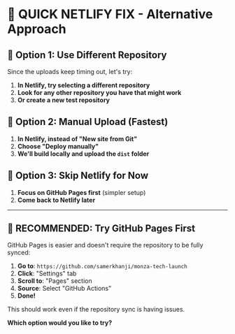 # 🚀 QUICK NETLIFY FIX - Alternative Approach

## 🎯 **Option 1: Use Different Repository**

Since the uploads keep timing out, let's try:

1. **In Netlify, try selecting a different repository**
2. **Look for any other repository you have that might work**
3. **Or create a new test repository**

## 🎯 **Option 2: Manual Upload (Fastest)**

1. **In Netlify, instead of "New site from Git"**
2. **Choose "Deploy manually"**
3. **We'll build locally and upload the `dist` folder**

## 🎯 **Option 3: Skip Netlify for Now**

1. **Focus on GitHub Pages first** (simpler setup)
2. **Come back to Netlify later**

---

## 🚀 **RECOMMENDED: Try GitHub Pages First**

GitHub Pages is easier and doesn't require the repository to be fully synced:

1. **Go to**: `https://github.com/samerkhanji/monza-tech-launch`
2. **Click**: "Settings" tab
3. **Scroll to**: "Pages" section
4. **Source**: Select "GitHub Actions"
5. **Done!**

This should work even if the repository sync is having issues.

**Which option would you like to try?**
